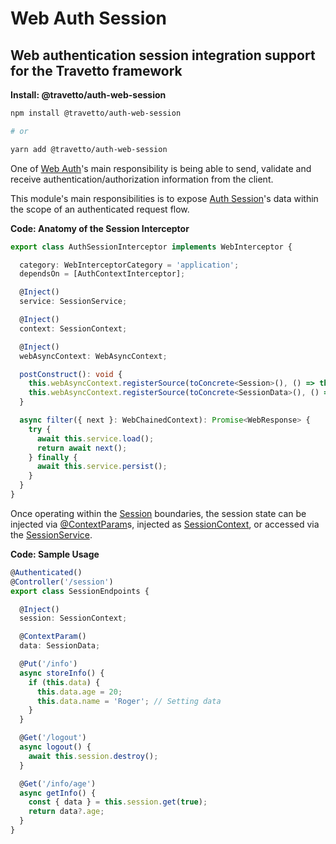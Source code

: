 <!-- This file was generated by @travetto/doc and should not be modified directly -->
<!-- Please modify https://github.com/travetto/travetto/tree/main/module/auth-web-session/DOC.tsx and execute "npx trv doc" to rebuild -->
# Web Auth Session

## Web authentication session integration support for the Travetto framework

**Install: @travetto/auth-web-session**
```bash
npm install @travetto/auth-web-session

# or

yarn add @travetto/auth-web-session
```

One of [Web Auth](https://github.com/travetto/travetto/tree/main/module/auth-web#readme "Web authentication integration support for the Travetto framework")'s main responsibility is being able to send, validate and receive authentication/authorization information from the client. 

This module's main responsibilities is to expose [Auth Session](https://github.com/travetto/travetto/tree/main/module/auth-session#readme "Session provider for the travetto auth module.")'s data within the scope of an authenticated request flow.

**Code: Anatomy of the Session Interceptor**
```typescript
export class AuthSessionInterceptor implements WebInterceptor {

  category: WebInterceptorCategory = 'application';
  dependsOn = [AuthContextInterceptor];

  @Inject()
  service: SessionService;

  @Inject()
  context: SessionContext;

  @Inject()
  webAsyncContext: WebAsyncContext;

  postConstruct(): void {
    this.webAsyncContext.registerSource(toConcrete<Session>(), () => this.context.get(true));
    this.webAsyncContext.registerSource(toConcrete<SessionData>(), () => this.context.get(true).data);
  }

  async filter({ next }: WebChainedContext): Promise<WebResponse> {
    try {
      await this.service.load();
      return await next();
    } finally {
      await this.service.persist();
    }
  }
}
```

Once operating within the [Session](https://github.com/travetto/travetto/tree/main/module/auth-session/src/session.ts#L6) boundaries, the session state can be injected via [@ContextParam](https://github.com/travetto/travetto/tree/main/module/web/src/decorator/param.ts#L61)s, injected as [SessionContext](https://github.com/travetto/travetto/tree/main/module/auth-session/src/context.ts#L11),  or accessed via the [SessionService](https://github.com/travetto/travetto/tree/main/module/auth-session/src/service.ts#L14).

**Code: Sample Usage**
```typescript
@Authenticated()
@Controller('/session')
export class SessionEndpoints {

  @Inject()
  session: SessionContext;

  @ContextParam()
  data: SessionData;

  @Put('/info')
  async storeInfo() {
    if (this.data) {
      this.data.age = 20;
      this.data.name = 'Roger'; // Setting data
    }
  }

  @Get('/logout')
  async logout() {
    await this.session.destroy();
  }

  @Get('/info/age')
  async getInfo() {
    const { data } = this.session.get(true);
    return data?.age;
  }
}
```
